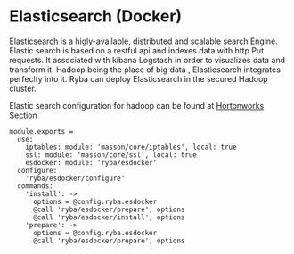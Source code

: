 
# Elasticsearch (Docker)

[Elasticsearch](http://www.elastic.co) is a higly-available, distributed  and scalable search Engine.
Elastic search is based on a restful api and indexes data with http Put requests.
It associated with kibana Logstash in order to visualizes data and transform it.
Hadoop being the place of big data , Elasticsearch integrates perfeclty into it.
Ryba can deploy Elasticsearch in the  secured Hadoop cluster.

Elastic search configuration for hadoop can be found at [Hortonworks Section](hortonworks.com/blog/configure-elastic-search-hadoop-hdp-2-0)

    module.exports =
      use:
        iptables: module: 'masson/core/iptables', local: true
        ssl: module: 'masson/core/ssl', local: true
        esdocker: module: 'ryba/esdocker'
      configure:
        'ryba/esdocker/configure'
      commands:
        'install': ->
          options = @config.ryba.esdocker
          @call 'ryba/esdocker/prepare', options
          @call 'ryba/esdocker/install', options
        'prepare': ->
          options = @config.ryba.esdocker
          @call 'ryba/esdocker/prepare', options
